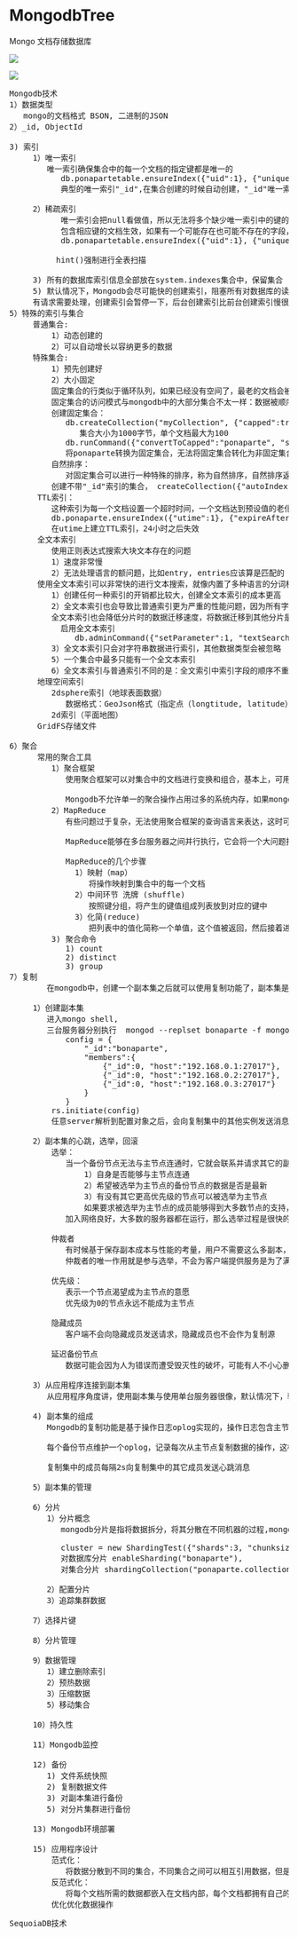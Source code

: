 # MongodbTree
Mongo 文档存储数据库

![](https://i.imgur.com/fXnMvOA.png)

![](https://i.imgur.com/cfhcSjn.jpg)

<pre>
Mongodb技术
1）数据类型
   mongo的文档格式 BSON, 二进制的JSON
2）_id, ObjectId
   
3) 索引
     1）唯一索引
        唯一索引确保集合中的每一个文档的指定键都是唯一的
           db.ponapartetable.ensureIndex({"uid":1}, {"unique":true})
           典型的唯一索引"_id",在集合创建的时候自动创建，"_id"唯一索引不能被删除，其他唯一索引都是可以删除的 

     2）稀疏索引
           唯一索引会把null看做值，所以无法将多个缺少唯一索引中的键的文档插入到集合中，然而，有些情况下，你可能希望唯一索引只对
           包含相应键的文档生效，如果有一个可能存在也可能不存在的字段，但是当它存在时，它必须是唯一的，这时就可以将unique和sparse选项组合在一起使用
           db.ponapartetable.ensureIndex({"uid":1}, {"unique":true, "sparse":true})
           
          hint()强制进行全表扫描

     3) 所有的数据库索引信息全部放在system.indexes集合中，保留集合
     5) 默认情况下，Mongodb会尽可能快的创建索引，阻塞所有对数据库的读请求和写请求，一直到索引创建成功，如果希望在创建索引时仍能处理请求，可通过创建索引时指定backgroud选项，
     有请求需要处理，创建索引会暂停一下，后台创建索引比前台创建索引慢很多
5）特殊的索引与集合
     普通集合:
	     1）动态创建的
		 2）可以自动增长以容纳更多的数据
     特殊集合:
         1）预先创建好
         2）大小固定
         固定集合的行类似于循环队列，如果已经没有空间了，最老的文档会被删除用以释放空间，新插入的文档会占据这块空间.
         固定集合的访问模式与mongodb中的大部分集合不太一样：数据被顺序写入磁盘上的固定空间，因为它们在磁盘上的访问速度非常快，固定集合可以用来记录日志
         创建固定集合：
            db.createCollection("myCollection", {"capped":true, "size":1000, "max":100})
	           集合大小为1000字节，单个文档最大为100
	        db.runCommand({"convertToCapped":"ponaparte", "size":10000})
	        将ponaparte转换为固定集合，无法将固定集合转化为非固定集合
         自然排序：
            对固定集合可以进行一种特殊的排序，称为自然排序，自然排序返回的结果就是集合中文档在磁盘上的顺序 
         创建不带"_id"索引的集合， createCollection({"autoIndexId":false})
	  TTL索引：
		 这种索引为每一个文档设置一个超时时间，一个文档达到预设值的老化时间之后就会被删除，这种索引对于缓存问题非常有用
         db.ponaparte.ensureIndex({"utime":1}, {"expireAfterSecs":60 * 60 * 24})
         在utime上建立TTL索引，24小时之后失效
      全文本索引
         使用正则表达式搜索大块文本存在的问题
         1）速度非常慢
	     2）无法处理语言的额问题，比如entry, entries应该算是匹配的
      使用全文本索引可以非常快的进行文本搜索，就像内置了多种语言的分词机制的支持一样
         1）创建任何一种索引的开销都比较大，创建全文本索引的成本更高
         2）全文本索引也会导致比普通索引更为严重的性能问题，因为所有字符串都需要被分解，分词，并且保存到一个地方，因此可能会发现全文本索引的集合的写入速度比其他集合要查，
         全文本索引也会降低分片时的数据迁移速度，将数据迁移到其他分片是，所有文本都需要重新进行索引
           启用全文本索引
              db.adminCommand({"setParameter":1, "textSearchEnabled":1})
         3）全文本索引只会对字符串数据进行索引，其他数据类型会被忽略	 
         5）一个集合中最多只能有一个全文本索引
         6）全文本索引与普通索引不同的是：全文索引中索引字段的顺序不重要，重要的是索引字段的权重，一经创建，权重不可修改，可以通过删除索引方式修改权重
      地理空间索引
         2dsphere索引（地球表面数据）
	        数据格式：GeoJson格式（指定点（longtitude, latitude），线，所变形）
	     2d索引（平面地图）	
      GridFS存储文件
               
6）聚合
      常用的聚合工具
         1）聚合框架
            使用聚合框架可以对集合中的文档进行变换和组合，基本上，可用多个构件创建一个管道(pipeline)，用于对一连串的文档进行处理，这些构件包括筛选(filtering)，投射(projecting),分组（grouping）， 限制(limiting)和跳过(skipping)
 
            Mongodb不允许单一的聚合操作占用过多的系统内存，如果mongodb发现某个聚合操作占用了超过20%内存，这个操作就会被直接输出错误
         2）MapReduce
            有些问题过于复杂，无法使用聚合框架的查询语言来表达，这时可以使用MapReduce，MapReduce使用js作为查询语言，js作为查询语言，因此它能够表达任意复杂的逻辑，然而MapReduce非常慢，不应该用在实时的数据分析中。
 
            MapReduce能够在多台服务器之间并行执行，它会将一个大问题拆分为多个小问题，将多个小问题发送到不同机器上，每台机器只负责完成一部分工作，所有机器都完成后，再将这些零碎的解决方案合并为一个完整的解决方案
           
            MapReduce的几个步骤
              1）映射（map）
	             将操作映射到集合中的每一个文档
	          2）中间环节 洗牌 (shuffle)
	             按照键分组，将产生的键值组成列表放到对应的键中
	          3）化简(reduce)
                 把列表中的值化简称一个单值，这个值被返回，然后接着进行洗牌，直到每个键的列表只有一个值为止，这个值就是最终结果
         3) 聚合命令
            1) count
            2) distinct
            3) group 
7）复制
        在mongodb中，创建一个副本集之后就可以使用复制功能了，副本集是一组服务器，用于处理客户端请求，还有多个备份服务器用于保存主服务器的数据副本，如果主服务器崩溃了，备份服务器会自动将其中一个成员升级为主服务器

     1）创建副本集
        进入mongo shell,
    	三台服务器分别执行  mongod --replset bonaparte -f mongod.conf --fork
			config = {
	   			"_id":"bonaparte",
	   			"members":{
	       			{"_id":0, "host":"192.168.0.1:27017"},
		   			{"_id":0, "host":"192.168.0.2:27017"},
		   			{"_id":0, "host":"192.168.0.3:27017"}
	   			}
			}
         rs.initiate(config)
         任意server解析到配置对象之后，会向复制集中的其他实例发送消息，提醒它们使用最新的配置，所有成员配置完成之后，它们会自动选出一个主节点，处理请求开始
        
     2）副本集的心跳，选举，回滚
         选举：
         	当一个备份节点无法与主节点连通时，它就会联系并请求其它的副本集成员将自己选举为主节点，其它成员会做几项理性的检查
	     		1）自身是否能够与主节点连通
	     		2）希望被选举为主节点的备份节点的数据是否是最新
	     		3）有没有其它更高优先级的节点可以被选举为主节点
	     		如果要求被选举为主节点的成员能够得到大多数节点的支持，它就会成为主节点
            加入网络良好，大多数的服务器都在运行，那么选举过程是很快的，整个选举过程只会花几毫秒
            
         仲裁者
    		有时候基于保存副本成本与性能的考量，用户不需要这么多副本，对于这种部署，Mongodb支持一种特殊类型的成员，仲裁者，
			仲裁者的唯一作用就是参与选举，不会为客户端提供服务是为了满足选举中的大多数这个条件的。
         
         优先级：
    		表示一个节点渴望成为主节点的意愿
    		优先级为0的节点永远不能成为主节点

		 隐藏成员
            客户端不会向隐藏成员发送请求，隐藏成员也不会作为复制源

         延迟备份节点
            数据可能会因为人为错误而遭受毁灭性的破坏，可能有人不小心删除了主数据库，为了防止这类问题，可以使用slaveDelay设置一个延迟的备份节点，延迟备份几点的数据会比主节点的数据延迟指定的时间，当主数据库被删除，还可以从延迟数据库中恢复
	
     3）从应用程序连接到副本集
        从应用程序角度讲，使用副本集与使用单台服务器很像，默认情况下，驱动程序会连接到主节点，并且将所有的请求都路由到主节点。

     4) 副本集的组成
        Mongodb的复制功能是基于操作日志oplog实现的，操作日志包含主节点的每一次写操作，oplog是主节点的local数据库中一个固定集合，备份节点通过查询这个集合就知道需要进行复制的操作

        每个备份节点维护一个oplog，记录每次从主节点复制数据的操作，这样，每个备份节点都可以作为同步源给其它节点使用	

        复制集中的成员每隔2s向复制集中的其它成员发送心跳消息

     5）副本集的管理

     6）分片
        1）分片概念
           mongodb分片是指将数据拆分，将其分散在不同机器的过程,mongodb支持自动分片,应用程序直接连接到路由服务器就可以像单台服务器一样使用
           
           cluster = new ShardingTest({"shards":3, "chunksize":1})
           对数据库分片 enableSharding("bonaparte"),
           对集合分片 shardingCollection("ponaparte.collection1", {"username":1})

        2）配置分片
        3）追踪集群数据

     7）选择片键

     8）分片管理

     9）数据管理
        1）建立删除索引
        2）预热数据
        3）压缩数据
        5）移动集合

     10）持久性

     11）Mongodb监控

     12) 备份
        1) 文件系统快照
        2) 复制数据文件
        3) 对副本集进行备份
        5) 对分片集群进行备份

     13) Mongodb环境部署

     15) 应用程序设计
         范式化：
            将数据分散到不同的集合，不同集合之间可以相互引用数据，但是引用的数据只存储在一个集合中
         反范式化：	
            将每个文档所需的数据都嵌入在文档内部，每个文档都拥有自己的数据副本，而不是所有文档共同引用同一个数据副本
         优化优化数据操作
</pre>

<pre>
SequoiaDB技术
</pre>
